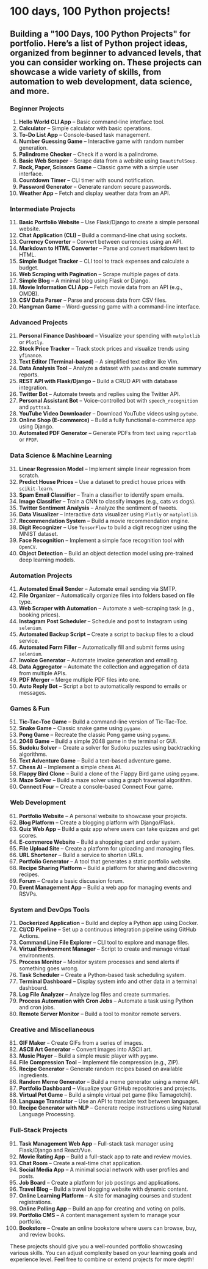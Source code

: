 # 100 days, 100 Python projects!
## Building a "100 Days, 100 Python Projects" for portfolio. Here’s a list of Python project ideas, organized from beginner to advanced levels, that you can consider working on. These projects can showcase a wide variety of skills, from automation to web development, data science, and more.

### Beginner Projects
1. **Hello World CLI App** – Basic command-line interface tool.
2. **Calculator** – Simple calculator with basic operations.
3. **To-Do List App** – Console-based task management.
4. **Number Guessing Game** – Interactive game with random number generation.
5. **Palindrome Checker** – Check if a word is a palindrome.
6. **Basic Web Scraper** – Scrape data from a website using `BeautifulSoup`.
7. **Rock, Paper, Scissors Game** – Classic game with a simple user interface.
8. **Countdown Timer** – CLI timer with sound notification.
9. **Password Generator** – Generate random secure passwords.
10. **Weather App** – Fetch and display weather data from an API.

### Intermediate Projects
11. **Basic Portfolio Website** – Use Flask/Django to create a simple personal website.
12. **Chat Application (CLI)** – Build a command-line chat using sockets.
13. **Currency Converter** – Convert between currencies using an API.
14. **Markdown to HTML Converter** – Parse and convert markdown text to HTML.
15. **Simple Budget Tracker** – CLI tool to track expenses and calculate a budget.
16. **Web Scraping with Pagination** – Scrape multiple pages of data.
17. **Simple Blog** – A minimal blog using Flask or Django.
18. **Movie Information CLI App** – Fetch movie data from an API (e.g., OMDB).
19. **CSV Data Parser** – Parse and process data from CSV files.
20. **Hangman Game** – Word-guessing game with a command-line interface.

### Advanced Projects
21. **Personal Finance Dashboard** – Visualize your spending with `matplotlib` or `Plotly`.
22. **Stock Price Tracker** – Track stock prices and visualize trends using `yfinance`.
23. **Text Editor (Terminal-based)** – A simplified text editor like Vim.
24. **Data Analysis Tool** – Analyze a dataset with `pandas` and create summary reports.
25. **REST API with Flask/Django** – Build a CRUD API with database integration.
26. **Twitter Bot** – Automate tweets and replies using the Twitter API.
27. **Personal Assistant Bot** – Voice-controlled bot with `speech_recognition` and `pyttsx3`.
28. **YouTube Video Downloader** – Download YouTube videos using `pytube`.
29. **Online Shop (E-commerce)** – Build a fully functional e-commerce app using Django.
30. **Automated PDF Generator** – Generate PDFs from text using `reportlab` or `FPDF`.

### Data Science & Machine Learning
31. **Linear Regression Model** – Implement simple linear regression from scratch.
32. **Predict House Prices** – Use a dataset to predict house prices with `scikit-learn`.
33. **Spam Email Classifier** – Train a classifier to identify spam emails.
34. **Image Classifier** – Train a CNN to classify images (e.g., cats vs dogs).
35. **Twitter Sentiment Analysis** – Analyze the sentiment of tweets.
36. **Data Visualizer** – Interactive data visualizer using `Plotly` or `matplotlib`.
37. **Recommendation System** – Build a movie recommendation engine.
38. **Digit Recognizer** – Use `TensorFlow` to build a digit recognizer using the MNIST dataset.
39. **Face Recognition** – Implement a simple face recognition tool with `OpenCV`.
40. **Object Detection** – Build an object detection model using pre-trained deep learning models.

### Automation Projects
41. **Automated Email Sender** – Automate email sending via SMTP.
42. **File Organizer** – Automatically organize files into folders based on file type.
43. **Web Scraper with Automation** – Automate a web-scraping task (e.g., booking prices).
44. **Instagram Post Scheduler** – Schedule and post to Instagram using `selenium`.
45. **Automated Backup Script** – Create a script to backup files to a cloud service.
46. **Automated Form Filler** – Automatically fill and submit forms using `selenium`.
47. **Invoice Generator** – Automate invoice generation and emailing.
48. **Data Aggregator** – Automate the collection and aggregation of data from multiple APIs.
49. **PDF Merger** – Merge multiple PDF files into one.
50. **Auto Reply Bot** – Script a bot to automatically respond to emails or messages.

### Games & Fun
51. **Tic-Tac-Toe Game** – Build a command-line version of Tic-Tac-Toe.
52. **Snake Game** – Classic snake game using `pygame`.
53. **Pong Game** – Recreate the classic Pong game using `pygame`.
54. **2048 Game** – Build a simple 2048 game in the terminal or GUI.
55. **Sudoku Solver** – Create a solver for Sudoku puzzles using backtracking algorithms.
56. **Text Adventure Game** – Build a text-based adventure game.
57. **Chess AI** – Implement a simple chess AI.
58. **Flappy Bird Clone** – Build a clone of the Flappy Bird game using `pygame`.
59. **Maze Solver** – Build a maze solver using a graph traversal algorithm.
60. **Connect Four** – Create a console-based Connect Four game.

### Web Development
61. **Portfolio Website** – A personal website to showcase your projects.
62. **Blog Platform** – Create a blogging platform with Django/Flask.
63. **Quiz Web App** – Build a quiz app where users can take quizzes and get scores.
64. **E-commerce Website** – Build a shopping cart and order system.
65. **File Upload Site** – Create a platform for uploading and managing files.
66. **URL Shortener** – Build a service to shorten URLs.
67. **Portfolio Generator** – A tool that generates a static portfolio website.
68. **Recipe Sharing Platform** – Build a platform for sharing and discovering recipes.
69. **Forum** – Create a basic discussion forum.
70. **Event Management App** – Build a web app for managing events and RSVPs.

### System and DevOps Tools
71. **Dockerized Application** – Build and deploy a Python app using Docker.
72. **CI/CD Pipeline** – Set up a continuous integration pipeline using GitHub Actions.
73. **Command Line File Explorer** – CLI tool to explore and manage files.
74. **Virtual Environment Manager** – Script to create and manage virtual environments.
75. **Process Monitor** – Monitor system processes and send alerts if something goes wrong.
76. **Task Scheduler** – Create a Python-based task scheduling system.
77. **Terminal Dashboard** – Display system info and other data in a terminal dashboard.
78. **Log File Analyzer** – Analyze log files and create summaries.
79. **Process Automation with Cron Jobs** – Automate a task using Python and cron jobs.
80. **Remote Server Monitor** – Build a tool to monitor remote servers.

### Creative and Miscellaneous
81. **GIF Maker** – Create GIFs from a series of images.
82. **ASCII Art Generator** – Convert images into ASCII art.
83. **Music Player** – Build a simple music player with `pygame`.
84. **File Compression Tool** – Implement file compression (e.g., ZIP).
85. **Recipe Generator** – Generate random recipes based on available ingredients.
86. **Random Meme Generator** – Build a meme generator using a meme API.
87. **Portfolio Dashboard** – Visualize your GitHub repositories and projects.
88. **Virtual Pet Game** – Build a simple virtual pet game (like Tamagotchi).
89. **Language Translator** – Use an API to translate text between languages.
90. **Recipe Generator with NLP** – Generate recipe instructions using Natural Language Processing.

### Full-Stack Projects
91. **Task Management Web App** – Full-stack task manager using Flask/Django and React/Vue.
92. **Movie Rating App** – Build a full-stack app to rate and review movies.
93. **Chat Room** – Create a real-time chat application.
94. **Social Media App** – A minimal social network with user profiles and posts.
95. **Job Board** – Create a platform for job postings and applications.
96. **Travel Blog** – Build a travel blogging website with dynamic content.
97. **Online Learning Platform** – A site for managing courses and student registrations.
98. **Online Polling App** – Build an app for creating and voting on polls.
99. **Portfolio CMS** – A content management system to manage your portfolio.
100. **Bookstore** – Create an online bookstore where users can browse, buy, and review books.

These projects should give you a well-rounded portfolio showcasing various skills. You can adjust complexity based on your learning goals and experience level. Feel free to combine or extend projects for more depth!